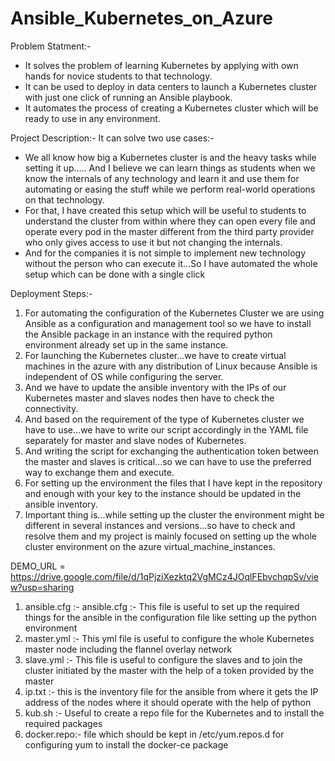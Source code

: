 # Ansible_Kubernetes_on_Azure

Problem Statment:-
* It solves the problem of learning Kubernetes by applying with own hands for novice students to that technology.
* It can be used to deploy in data centers to launch a Kubernetes cluster with just one click of running an Ansible playbook. 
* It automates the process of creating a Kubernetes cluster which will be ready to use in any environment.

Project Description:-
It can solve two use cases:- 
* We all know how big a Kubernetes cluster is and the heavy tasks while setting it up..... And I believe we can learn things as students when we know the internals of any technology and learn it and use them for automating or easing the stuff while we perform real-world operations on that technology. 
* For that, I have created this setup which will be useful to students to understand the cluster from within where they can open every file and operate every pod in the master different from the third party provider who only gives access to use it but not changing the internals. 
* And for the companies it is not simple to implement new technology without the person who can execute it...So I have automated the whole setup which can be done with a single click

Deployment Steps:-
1. For automating the configuration of the Kubernetes Cluster we are using Ansible as a configuration and management tool so we have to install the Ansible package in an instance with the required python environment already set up in the same instance.
2. For launching the Kubernetes cluster...we have to create virtual machines in the azure with any distribution of Linux because Ansible is independent of OS while configuring the server.
3. And we have to update the ansible inventory with the IPs of our Kubernetes master and slaves nodes then have to check the connectivity.
4. And based on the requirement of the type of Kubernetes cluster we have to use...we have to write our script accordingly in the YAML file separately for master and slave nodes of Kubernetes.
5. And writing the script for exchanging the authentication token between the master and slaves is critical...so we can have to use the preferred way to exchange them and execute.
6. For setting up the environment the files that I have kept in the repository and enough with your key to the instance should be updated in the ansible inventory.
7. Important thing is...while setting up the cluster the environment might be different in several instances and versions...so have to check and resolve them and my project is mainly focused on setting up the whole cluster environment on the azure virtual_machine_instances.


DEMO_URL = https://drive.google.com/file/d/1qPjziXezktq2VgMCz4JOqlFEbvchqpSv/view?usp=sharing

1. ansible.cfg :- ansible.cfg :- This file is useful to set up the required things for the ansible in the configuration file like setting up the python environment
2. master.yml :- This yml file is useful to configure the whole Kubernetes master node including the flannel overlay network
3. slave.yml :- This file is useful to configure the slaves and to join the cluster initiated by the master with the help of a token provided by the master
4. ip.txt :- this is the inventory file for the ansible from where it gets the IP address of the nodes where it should operate with the help of python 
5. kub.sh :- Useful to create a repo file for the Kubernetes and to install the required packages
6. docker.repo:- file which should be kept in /etc/yum.repos.d for configuring yum to install the docker-ce package


